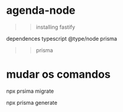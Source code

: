 # agenda-node

>> installing
fastify

dependences
    typescript
    @type/node
    prisma

>>prisma
# mudar os comandos
npx prsima migrate <nome-migrate>
<!-- pode ser necessario usar o comando
    npx prisma migrate deploy <nome-migrate> -->
npx prisma generate